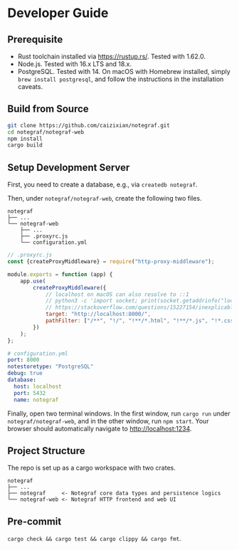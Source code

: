 # Developer Guide

## Prerequisite

- Rust toolchain installed via <https://rustup.rs/>. Tested with 1.62.0.
- Node.js. Tested with 16.x LTS and 18.x.
- PostgreSQL. Tested with 14. On macOS with Homebrew installed, simply `brew install postgresql`, and follow the
  instructions in the installation caveats.

## Build from Source

```bash
git clone https://github.com/caizixian/notegraf.git
cd notegraf/notegraf-web
npm install
cargo build
```

## Setup Development Server

First, you need to create a database, e.g., via `createdb notegraf`.

Then, under `notegraf/notegraf-web`, create the following two files.

```console
notegraf
├── ...
└── notegraf-web
    ├── ...
    ├── .proxyrc.js
    └── configuration.yml
```

```javascript
// .proxyrc.js
const {createProxyMiddleware} = require("http-proxy-middleware");

module.exports = function (app) {
    app.use(
        createProxyMiddleware({
            // localhost on macOS can also resolve to ::1
            // python3 -c 'import socket; print(socket.getaddrinfo("localhost", 8000))'
            // https://stackoverflow.com/questions/15227154/inexplicable-node-js-http-throwing-connect-econnrefused-ipv6
            target: "http://localhost:8000/",
            pathFilter: ["/**", "!/", "!**/*.html", "!**/*.js", "!*.css", "!**/*.css", "!**/*.map", "!**/*.ttf", "!**/*.woff", "!**/*.woff2", "!**/*.svg", "!**/*.png"],
        })
    );
};
```

```yaml
# configuration.yml
port: 8000
notestoretype: "PostgreSQL"
debug: true
database:
  host: localhost
  port: 5432
  name: notegraf
```

Finally, open two terminal windows.
In the first window, run `cargo run` under `notegraf/notegraf-web`, and in the other window, run `npm start`.
Your browser should automatically navigate to <http://localhost:1234>.

## Project Structure

The repo is set up as a cargo workspace with two crates.

```console
notegraf
├── ...
├── notegraf     <- Notegraf core data types and persistence logics
└── notegraf-web <- Notegraf HTTP frontend and web UI
```

## Pre-commit

`cargo check && cargo test && cargo clippy && cargo fmt`.
